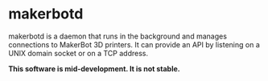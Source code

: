 # makerbotd

makerbotd is a daemon that runs in the background and manages connections to MakerBot 3D printers. It can provide an API by listening on a UNIX domain socket or on a TCP address.

**This software is mid-development. It is not stable.**